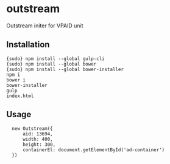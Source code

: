 # outstream
Outstream initer for VPAID unit

## Installation
```
{sudo} npm install --global gulp-cli
{sudo} npm install --global bower
{sudo} npm install --global bower-installer
npm i
bower i
bower-installer
gulp
index.html
```

## Usage
```
  new Outstream({
      aid: 13694,
      width: 400,
      height: 300,
      containerEl: document.getElementById('ad-container')
  })
```

